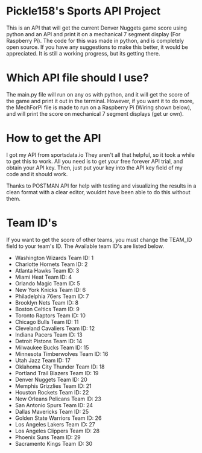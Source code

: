 # Pickle158's Sports API Project
This is an API that will get the current Denver Nuggets game score using python and an API and print it on a mechanical 7 segment display (For Raspberry Pi).
The code for this was made in python, and is completely open source.  If you have any suggestions to make this better, it would be appreciated.  It is still a working progress, but its getting there.  

# Which API file should I use?
The main.py file will run on any os with python, and it will get the score of the game and print it out in the terminal.  However, if you want it to do more, the MechForPi file is made to run on a Raspberry Pi (Wiring shown below), and will print the score on mechanical 7 segment displays (get ur own).

# How to get the API
I got my API from sportsdata.io  They aren't all that helpful, so it took a while to get this to work.  All you need is to get your free forever API trial, and obtain your API key.  Then, just put your key into the API key field of my code and it should work.

Thanks to POSTMAN API for help with testing and visualizing the results in a clean format with a clear editor, wouldnt have been able to do this without them.


# Team ID's  
If you want to get the score of other teams, you must change the TEAM_ID field to your team's ID.  The Available team ID's are listed below.
- Washington  Wizards  Team ID: 1
- Charlotte  Hornets  Team ID: 2
- Atlanta  Hawks  Team ID: 3
- Miami  Heat  Team ID: 4
- Orlando  Magic  Team ID: 5
- New York  Knicks  Team ID: 6
- Philadelphia  76ers  Team ID: 7
- Brooklyn  Nets  Team ID: 8
- Boston  Celtics  Team ID: 9
- Toronto  Raptors  Team ID: 10
- Chicago  Bulls  Team ID: 11
- Cleveland  Cavaliers  Team ID: 12
- Indiana  Pacers  Team ID: 13
- Detroit  Pistons  Team ID: 14
- Milwaukee  Bucks  Team ID: 15
- Minnesota  Timberwolves  Team ID: 16
- Utah  Jazz  Team ID: 17
- Oklahoma City  Thunder  Team ID: 18
- Portland  Trail Blazers  Team ID: 19
- Denver  Nuggets  Team ID: 20
- Memphis  Grizzlies  Team ID: 21
- Houston  Rockets  Team ID: 22
- New Orleans  Pelicans  Team ID: 23
- San Antonio  Spurs  Team ID: 24
- Dallas  Mavericks  Team ID: 25
- Golden State  Warriors  Team ID: 26
- Los Angeles  Lakers  Team ID: 27
- Los Angeles  Clippers  Team ID: 28
- Phoenix  Suns  Team ID: 29
- Sacramento  Kings  Team ID: 30

